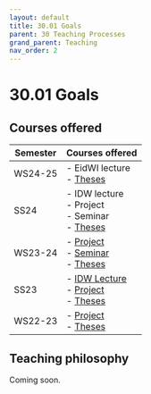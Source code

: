 ```yaml
---
layout: default
title: 30.01 Goals
parent: 30 Teaching Processes
grand_parent: Teaching
nav_order: 2
---
```


# 30.01 Goals

## Courses offered

**Semester** | **Courses offered** |
--- | --- |
WS24-25 | - EidWI lecture <br> - [Theses](../35_theses.html) |
SS24 | - IDW lecture <br> - Project <br> - Seminar <br> - [Theses](../35_theses.html) |
WS23-24 | - [Project](../33_projects/33.02.osd-ws23-24.html) <br> - [Seminar](../34_seminars/34.02.lrsem-ws23-24.html) <br> - [Theses](../35_theses.html) |
SS23 | - [IDW Lecture](../32_lectures/32.01.idw-ss23.html) <br> - [Project](../33_projects/33.01.osd-ss23.html) <br> - [Theses](../35_theses.html) |
WS22-23 | - [Project](../34_seminars/34.01.lrsem-ws22-23.html) <br> - [Theses](../35_theses.html) |

## Teaching philosophy

Coming soon.
